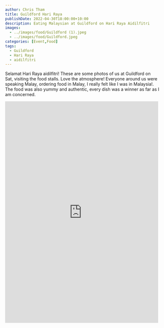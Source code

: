 ```yaml
---
author: Chris Tham
title: Guildford Hari Raya
publishDate: 2022-04-30T18:00:00+10:00
description: Eating Malaysian at Guildford on Hari Raya Aidilfitri
images:
  - ../images/food/Guildford (1).jpeg
  - ../images/food/Guildford.jpeg
categories: [Event,Food]
tags:
  - Guildford
  - Hari Raya
  - aidilfitri
---
```


Selamat Hari Raya aidilfitri! These are some photos of us at Guildford on Sat, visiting the food stalls. Love the atmosphere! Everyone around us were speaking Malay, ordering food in Malay, I really felt like I was in Malaysia!. The food was also yummy and authentic, every dish was a winner as far as I am concerned.

<iframe src="https://www.facebook.com/plugins/post.php?href=https%3A%2F%2Fwww.facebook.com%2Fchris1.tham%2Fposts%2Fpfbid0QFyGvdbJs6ayGmCSYbxfqvga1Jw6jjAQBLJW9iu2Xvxw3GGCpwa8V1bYQqH1847kl&show_text=true&width=500" width="500" height="723" style="border:none;overflow:hidden" scrolling="no" frameborder="0" allowfullscreen="true" allow="autoplay; clipboard-write; encrypted-media; picture-in-picture; web-share"></iframe>

